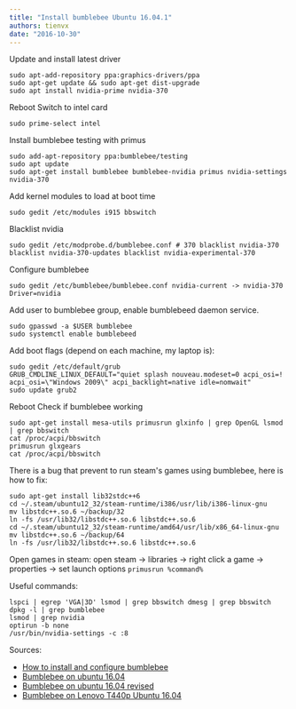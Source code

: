```yaml
---
title: "Install bumblebee Ubuntu 16.04.1"
authors: tienvx
date: "2016-10-30"
---
```


Update and install latest driver

```
sudo apt-add-repository ppa:graphics-drivers/ppa
sudo apt-get update && sudo apt-get dist-upgrade
sudo apt install nvidia-prime nvidia-370
```

Reboot Switch to intel card

```
sudo prime-select intel
```

Install bumblebee testing with primus

```
sudo add-apt-repository ppa:bumblebee/testing
sudo apt update
sudo apt-get install bumblebee bumblebee-nvidia primus nvidia-settings nvidia-370
```

Add kernel modules to load at boot time

```
sudo gedit /etc/modules i915 bbswitch
```

Blacklist nvidia

```
sudo gedit /etc/modprobe.d/bumblebee.conf # 370 blacklist nvidia-370 blacklist nvidia-370-updates blacklist nvidia-experimental-370
```

Configure bumblebee

```
sudo gedit /etc/bumblebee/bumblebee.conf nvidia-current -> nvidia-370 Driver=nvidia
```

Add user to bumblebee group, enable bumblebeed daemon service.

```
sudo gpasswd -a $USER bumblebee
sudo systemctl enable bumblebeed
```

Add boot flags (depend on each machine, my laptop is):

```
sudo gedit /etc/default/grub
GRUB_CMDLINE_LINUX_DEFAULT="quiet splash nouveau.modeset=0 acpi_osi=! acpi_osi=\"Windows 2009\" acpi_backlight=native idle=nomwait"
sudo update grub2
```

Reboot Check if bumblebee working

```
sudo apt-get install mesa-utils primusrun glxinfo | grep OpenGL lsmod | grep bbswitch
cat /proc/acpi/bbswitch
primusrun glxgears
cat /proc/acpi/bbswitch
```

There is a bug that prevent to run steam's games using bumblebee, here is how to fix:

```
sudo apt-get install lib32stdc++6
cd ~/.steam/ubuntu12_32/steam-runtime/i386/usr/lib/i386-linux-gnu
mv libstdc++.so.6 ~/backup/32
ln -fs /usr/lib32/libstdc++.so.6 libstdc++.so.6
cd ~/.steam/ubuntu12_32/steam-runtime/amd64/usr/lib/x86_64-linux-gnu
mv libstdc++.so.6 ~/backup/64
ln -fs /usr/lib32/libstdc++.so.6 libstdc++.so.6
```

Open games in steam: open steam -> libraries -> right click a game -> properties -> set launch options `primusrun %command%`

Useful commands:

```
lspci | egrep 'VGA|3D' lsmod | grep bbswitch dmesg | grep bbswitch dpkg -l | grep bumblebee
lsmod | grep nvidia
optirun -b none
/usr/bin/nvidia-settings -c :8
```

Sources:

- [How to install and configure bumblebee](http://www.webupd8.org/2016/08/how-to-install-and-configure-bumblebee.html)
- [Bumblebee on ubuntu 16.04](https://rajat-osgyan.blogspot.com/2016/04/how-to-install-latest-nvidia-drivers-on.html)
- [Bumblebee on ubuntu 16.04 revised](https://rajat-osgyan.blogspot.com/2016/07/bumblebee-on-ubuntu-1604-revised.html)
- [Bumblebee on Lenovo T440p Ubuntu 16.04](http://lenovolinux.blogspot.com/2016/05/bumblebee-on-lenovo-t440p-nvidia-gt.html)

